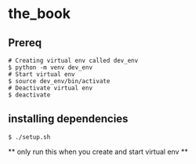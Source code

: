 # the_book

## Prereq
```
# Creating virtual env called dev_env
$ python -m venv dev_env
# Start virtual env
$ source dev_env/bin/activate
# Deactivate virtual env
$ deactivate
```


## installing dependencies
```
$ ./setup.sh
```
** only run this when you create and start virtual env **



